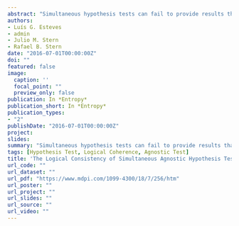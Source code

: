```yaml
---
abstract: "Simultaneous hypothesis tests can fail to provide results that meet logical requirements. For example, if A and B are two statements such that A implies B, there exist tests that, based on the same data, reject B but not A. Such outcomes are generally inconvenient to statisticians (who want to communicate the results to practitioners in a simple fashion) and non-statisticians (confused by conflicting pieces of information). Based on this inconvenience, one might want to use tests that satisfy logical requirements. However, Izbicki and Esteves shows that the only tests that are in accordance with three logical requirements (monotonicity, invertibility and consonance) are trivial tests based on point estimation, which generally lack statistical optimality. As a possible solution to this dilemma, this paper adapts the above logical requirements to agnostic tests, in which one can accept, reject or remain agnostic with respect to a given hypothesis. Each of the logical requirements is characterized in terms of a Bayesian decision theoretic perspective. Contrary to the results obtained for regular hypothesis tests, there exist agnostic tests that satisfy all logical requirements and also perform well statistically. In particular, agnostic tests that fulfill all logical requirements are characterized as region estimator-based tests. Examples of such tests are provided."
authors:
- Luís G. Esteves
- admin
- Julio M. Stern
- Rafael B. Stern
date: "2016-07-01T00:00:00Z"
doi: ""
featured: false
image:
  caption: ''
  focal_point: ""
  preview_only: false
publication: In *Entropy*
publication_short: In *Entropy*
publication_types:
- "2"
publishDate: "2016-07-01T00:00:00Z"
project: 
slides: 
summary: "Simultaneous hypothesis tests can fail to provide results that meet logical requirements. For example, A implies B, there exist tests that, based on the same data, reject B but not A. This paper develops logically-coherent agnostic tests that also perform well statistically. These tests are characterized as region estimator-based tests."
tags: [Hypothesis Test, Logical Coherence, Agnostic Test]
title: 'The Logical Consistency of Simultaneous Agnostic Hypothesis Tests'
url_code: ""
url_dataset: ""
url_pdf: "https://www.mdpi.com/1099-4300/18/7/256/htm"
url_poster: ""
url_project: ""
url_slides: ""
url_source: ""
url_video: ""
---
```


